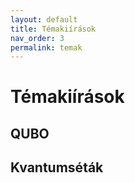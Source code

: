 ```yaml
---
layout: default
title: Témakiírások
nav_order: 3
permalink: temak
---
```


# Témakiírások

## QUBO

## Kvantumséták
